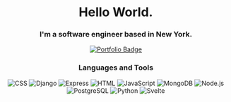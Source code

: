 <div id="header" align="center">
  <h1>Hello World.</h1>
  <h3>I'm a software engineer based in New York.</h3>
  <div id="badges">
    <a href="https://rzh90.netlify.app/">
      <img src="https://img.shields.io/badge/Portfolio-lightgrey?style=for-the-badge&logo=google-chrome" alt="Portfolio Badge"/>
    </a>
  </div>
  
  <h3>Languages and Tools</h3>
  <img src="https://img.shields.io/badge/CSS-lightgrey?style=for-the-badge&logo=css3" alt="CSS">
  <img src="https://img.shields.io/badge/Django-lightgrey?style=for-the-badge&logo=django" alt="Django">
  <img src="https://img.shields.io/badge/Express-lightgrey?style=for-the-badge&logo=express" alt="Express">
  <img src="https://img.shields.io/badge/HTML-lightgrey?style=for-the-badge&logo=html5" alt="HTML">
  <img src="https://img.shields.io/badge/JavaScript-lightgrey?style=for-the-badge&logo=javascript" alt="JavaScript">
  <img src="https://img.shields.io/badge/MongoDB-lightgrey?style=for-the-badge&logo=mongodb" alt="MongoDB">
  <img src="https://img.shields.io/badge/Node.js-lightgrey?style=for-the-badge&logo=nodedotjs" alt="Node.js">
  <img src="https://img.shields.io/badge/PostgreSQL-lightgrey?style=for-the-badge&logo=postgresql" alt="PostgreSQL">
  <img src="https://img.shields.io/badge/Python-lightgrey?style=for-the-badge&logo=python" alt="Python">
  <img src="https://img.shields.io/badge/Svelte-lightgrey?style=for-the-badge&logo=svelte" alt="Svelte">
</div>
